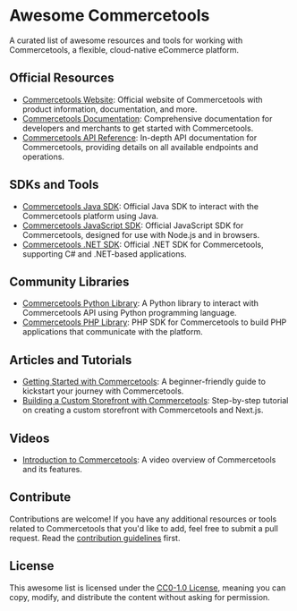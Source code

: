 # Awesome Commercetools

A curated list of awesome resources and tools for working with Commercetools, a flexible, cloud-native eCommerce platform.

## Official Resources

- [Commercetools Website](https://commercetools.com/): Official website of Commercetools with product information, documentation, and more.
- [Commercetools Documentation](https://docs.commercetools.com/): Comprehensive documentation for developers and merchants to get started with Commercetools.
- [Commercetools API Reference](https://docs.commercetools.com/api/): In-depth API documentation for Commercetools, providing details on all available endpoints and operations.

## SDKs and Tools

- [Commercetools Java SDK](https://github.com/commercetools/commercetools-jvm-sdk): Official Java SDK to interact with the Commercetools platform using Java.
- [Commercetools JavaScript SDK](https://github.com/commercetools/nodejs): Official JavaScript SDK for Commercetools, designed for use with Node.js and in browsers.
- [Commercetools .NET SDK](https://github.com/commercetools/commercetools-dotnet-sdk): Official .NET SDK for Commercetools, supporting C# and .NET-based applications.

## Community Libraries

- [Commercetools Python Library](https://github.com/commercetools/commercetools-python-sdk): A Python library to interact with Commercetools API using Python programming language.
- [Commercetools PHP Library](https://github.com/commercetools/commercetools-php-sdk): PHP SDK for Commercetools to build PHP applications that communicate with the platform.

## Articles and Tutorials

- [Getting Started with Commercetools](https://medium.com/commercetools/getting-started-with-commercetools-6cda0d97270e): A beginner-friendly guide to kickstart your journey with Commercetools.
- [Building a Custom Storefront with Commercetools](https://www.smashingmagazine.com/2021/04/custom-storefront-commercetools-next-js/): Step-by-step tutorial on creating a custom storefront with Commercetools and Next.js.

## Videos

- [Introduction to Commercetools](https://www.youtube.com/watch?v=12345): A video overview of Commercetools and its features.

## Contribute

Contributions are welcome! If you have any additional resources or tools related to Commercetools that you'd like to add, feel free to submit a pull request. Read the [contribution guidelines](CONTRIBUTING.md) first.

## License

This awesome list is licensed under the [CC0-1.0 License](https://creativecommons.org/publicdomain/zero/1.0/), meaning you can copy, modify, and distribute the content without asking for permission.
